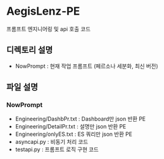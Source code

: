 ﻿# AegisLenz-PE
 프롬프트 엔지니어링 및 api 호출 코드


## 디렉토리 설명
- NowPrompt : 현재 작업 프롬프트 (페르소나 세분화, 최신 버전)


## 파일 설명
### NowPrompt
- Engineering/DashbPr.txt : Dashboard만 json 반환 PE
- Engineering/DetailPr.txt : 설명만 json 반환 PE
- Engineering/onlyES.txt : ES 쿼리만 json 반환 PE
- asyncapi.py : 비동기 처리 코드
- testapi.py : 프롬프트 로직 구현 코드


